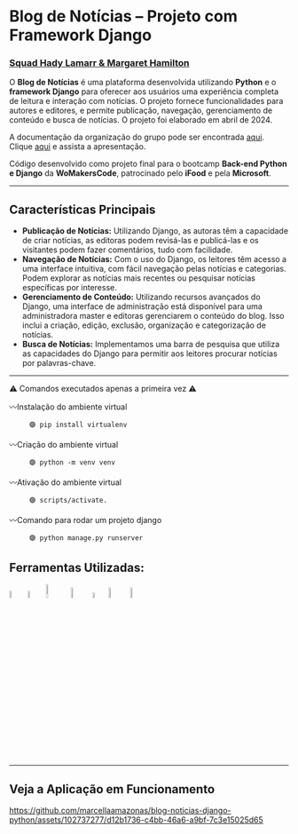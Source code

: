 # Blog de Notícias – Projeto com Framework Django
### [Squad Hady Lamarr & Margaret Hamilton](https://github.com/Hedy-Lamarr-e-Margaret-Hamilton)

O **Blog de Notícias** é uma plataforma desenvolvida utilizando **Python** e o **framework Django** para oferecer aos usuários uma experiência completa de leitura e interação com notícias. O projeto fornece funcionalidades para autores e editores, e permite publicação, navegação, gerenciamento de conteúdo e busca de notícias. O projeto foi elaborado em abril de 2024.

A documentação da organização do grupo pode ser encontrada [aqui](https://docs.google.com/document/d/1lIIk6zF5jKVBLpP89OXqIScTDsRCjyLqBIv6435GKlA/edit). Clique [aqui](https://www.canva.com/design/DAGBw5oO2-k/83OCW3v4koj8nORli-Hneg/edit?utm_content=DAGBw5oO2-k&utm_campaign=designshare&utm_medium=link2&utm_source=sharebutton) e assista a apresentação.

Código desenvolvido como projeto final para o bootcamp **Back-end Python e Django** da **WoMakersCode**, patrocinado pelo **iFood** e pela **Microsoft**.

---

## Características Principais

+ **Publicação de Notícias:** Utilizando Django, as autoras têm a capacidade de criar notícias, as editoras podem revisá-las e publicá-las e os visitantes podem fazer comentários, tudo com facilidade.
+ **Navegação de Notícias:** Com o uso do Django, os leitores têm acesso a uma interface intuitiva, com fácil navegação pelas notícias e categorias. Podem explorar as notícias mais recentes ou pesquisar notícias específicas por interesse.
+ **Gerenciamento de Conteúdo:** Utilizando recursos avançados do Django, uma interface de administração está disponível para uma administradora master e editoras gerenciarem o conteúdo do blog. Isso inclui a criação, edição, exclusão, organização e categorização de notícias.
+ **Busca de Notícias:** Implementamos uma barra de pesquisa que utiliza as capacidades do Django para permitir aos leitores procurar notícias por palavras-chave.

---

⚠ Comandos executados apenas a primeira vez ⚠

〰Instalação do ambiente virtual

         🟣 pip install virtualenv
   
〰Criação do ambiente virtual

         🟣 python -m venv venv   

〰Ativação do ambiente virtual
  
         🟣 scripts/activate.

〰Comando para rodar um projeto django

         🟣 python manage.py runserver


## Ferramentas Utilizadas:

<img src= "https://s3.dualstack.us-east-2.amazonaws.com/pythondotorg-assets/media/files/python-logo-only.svg" width="5.8%"/> <img src= "https://static-00.iconduck.com/assets.00/django-icon-1606x2048-lwmw1z73.png" width="5.8%"/> <img src= "https://upload.wikimedia.org/wikipedia/commons/b/b2/Bootstrap_logo.svg" width="8%"/> <img src= "https://upload.wikimedia.org/wikipedia/commons/6/61/HTML5_logo_and_wordmark.svg" width="7%"/> <img src= "https://upload.wikimedia.org/wikipedia/commons/d/d5/CSS3_logo_and_wordmark.svg" width="5%"/> <img src= "https://upload.wikimedia.org/wikipedia/commons/c/c2/GitHub_Invertocat_Logo.svg" width="7%"/> <img src= "https://upload.wikimedia.org/wikipedia/commons/9/97/Sqlite-square-icon.svg" width="7%"/>

---

## Veja a Aplicação em Funcionamento





https://github.com/marcellaamazonas/blog-noticias-django-python/assets/102737277/d12b1736-c4bb-46a6-a9bf-7c3e15025d65


